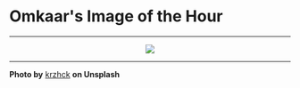# Omkaar's Image of the Hour

---

<div align="center">

<a href="https://unsplash.com/photos/neon-sign-reads-hands-on-film-Bw3F06_5Boo">
  <img src="https://images.unsplash.com/photo-1747807112079-7ac448e26968?crop=entropy&cs=tinysrgb&fit=max&fm=jpg&ixid=M3w3NjA2Nzh8MHwxfHJhbmRvbXx8fHx8fHx8fDE3NDk5Mjc2MDB8&ixlib=rb-4.1.0&q=80&w=1080" style="max-width:100%; height:auto;">
</a>



</div>

---

**Photo by** [krzhck](https://unsplash.com/@krzhck) **on Unsplash**
